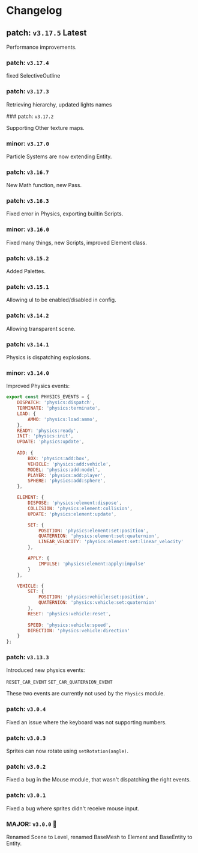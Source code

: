 # Changelog

## patch: `v3.17.5` **Latest**

Performance improvements.

### patch: `v3.17.4`

fixed SelectiveOutline

### patch: `v3.17.3`

Retrieving hierarchy, updated lights names

### patch: `v3.17.2`

Supporting Other texture maps.

### minor: `v3.17.0`

Particle Systems are now extending Entity.
### patch: `v3.16.7`

New Math function, new Pass.
### patch: `v3.16.3`

Fixed error in Physics, exporting builtin Scripts.
### minor: `v3.16.0`

Fixed many things, new Scripts, improved Element class.

### patch: `v3.15.2`

Added Palettes.
### patch: `v3.15.1`

Allowing uI to be enabled/disabled in config.
### patch: `v3.14.2`

Allowing transparent scene.
### patch: `v3.14.1`

Physics is dispatching explosions.
### minor: `v3.14.0`

Improved Physics events:

```javascript
export const PHYSICS_EVENTS = {
    DISPATCH: 'physics:dispatch',
    TERMINATE: 'physics:terminate',
    LOAD: {
        AMMO: 'physics:load:ammo',
    },
    READY: 'physics:ready',
    INIT: 'physics:init',
    UPDATE: 'physics:update',
    
    ADD: {
        BOX: 'physics:add:box',
        VEHICLE: 'physics:add:vehicle',
        MODEL: 'physics:add:model',
        PLAYER: 'physics:add:player',
        SPHERE: 'physics:add:sphere',
    },

    ELEMENT: {
        DISPOSE: 'physics:element:dispose',
        COLLISION: 'physics:element:collision',
        UPDATE: 'physics:element:update',

        SET: {
            POSITION: 'physics:element:set:position',
            QUATERNION: 'physics:element:set:quaternion',
            LINEAR_VELOCITY: 'physics:element:set:linear_velocity'
        },

        APPLY: {
            IMPULSE: 'physics:element:apply:impulse'
        }
    },

    VEHICLE: {
        SET: {
            POSITION: 'physics:vehicle:set:position',
            QUATERNION: 'physics:vehicle:set:quaternion'
        },
        RESET: 'physics:vehicle:reset',
        
        SPEED: 'physics:vehicle:speed',
        DIRECTION: 'physics:vehicle:direction'
    }
};
```
### patch: `v3.13.3`

Introduced new physics events:

`RESET_CAR_EVENT`
`SET_CAR_QUATERNION_EVENT`

These two events are currently not used by the `Physics` module.

### patch: `v3.0.4`

Fixed an issue where the keyboard was not supporting numbers.

### patch: `v3.0.3`

Sprites can now rotate using `setRotation(angle)`.

### patch: `v3.0.2`

Fixed a bug in the Mouse module, that wasn't dispatching the right events.

### patch: `v3.0.1`

Fixed a bug where sprites didn't receive mouse input.

### MAJOR: `v3.0.0` 🥳

Renamed Scene to Level, renamed BaseMesh to Element and BaseEntity to Entity.
